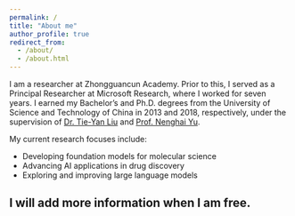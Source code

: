 ```yaml
---
permalink: /
title: "About me"
author_profile: true
redirect_from: 
  - /about/
  - /about.html
---
```


I am a researcher at Zhongguancun Academy. Prior to this, I served as a Principal Researcher at Microsoft Research, where I worked for seven years. I earned my Bachelor’s and Ph.D. degrees from the University of Science and Technology of China in 2013 and 2018, respectively, under the supervision of [Dr. Tie-Yan Liu](https://www.bjzgca.edu.cn/PicDetail.aspx?ID=285) and [Prof. Nenghai Yu](http://staff.ustc.edu.cn/~ynh/).

My current research focuses include:
- Developing foundation models for molecular science
- Advancing AI applications in drug discovery
- Exploring and improving large language models


## I will add more information when I am free. 
